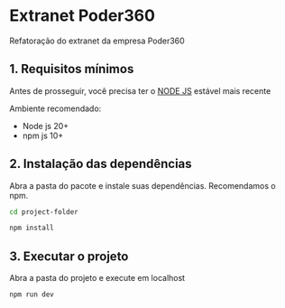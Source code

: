 # Extranet Poder360

Refatoração do extranet da empresa Poder360

## 1. Requisitos mínimos

Antes de prosseguir, você precisa ter o [NODE JS](https://nodejs.org/pt) estável mais recente

Ambiente recomendado:

- Node js 20+
- npm js 10+

## 2. Instalação das dependências

Abra a pasta do pacote e instale suas dependências. Recomendamos o npm.

```bash
cd project-folder
```

```bash
npm install
```

## 3. Executar o projeto

Abra a pasta do projeto e execute em localhost

```bash
npm run dev
```
